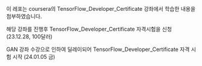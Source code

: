 이 레포는 coursera의 TensorFlow_Developer_Certificate 강좌에서 학습한 내용을 첨부하였습니다.

해당 강좌를 진행후 TensorFlow_Developer_Certificate 자격시험을 신청 (23.12.28, 100달러)

GAN 강좌 수강으로 인하여 딜레이되어 TensorFlow_Developer_Certificate 자격 시험 시작 (24.01.05 금)

